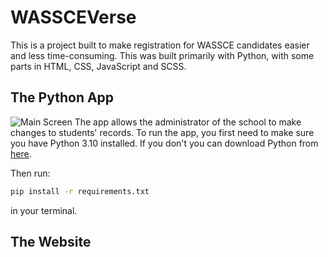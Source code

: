 # WASSCEVerse

This is a project built to make registration for WASSCE candidates easier and less time-consuming. This was built primarily with Python, with some parts in HTML, CSS, JavaScript and SCSS.

## The Python App

![Main Screen](https://doc-08-b0-docs.googleusercontent.com/docs/securesc/alb7ppu7mqloo19scc4s5p2bcsradhqa/k01aharjbk55vrfsmf8j558igbivuar4/1650055350000/15797250879813596489/15797250879813596489/13hadiQlHZ7hkRYXvp-2HUhKihe5aNc-f?e=download&ax=ACxEAsZgxrihTgqOL3S-cxZDD78ITyulLGRaTJ2UZBz5iwo0T2NvxmYv1mhdFGs8aDXS_u6CN2EG0Ie1sRVjT4uZMM1WbbsodJgJZ48-ug632oKNo2-6e2WwvwriTpfidFKXlAHji4_Gx1FI0o24mpPeSuauLX3HsRb0i2AhTzkeyr5Ph5dD3o5_KKy2LaphBj2TAO_LfQYFCjUJAbJ028h2ge8A1G-nXsPDHl0fAYv1c5aSo-L3-rfertJLLk-Z9O42bXnpdpOpcElCQPo9_JGnYaVW7Rowt80KIZsWR2ZJeHpKK-Z74u7pKL3QBUuTg6bHyHAelRGKiqmaajxoJCw1cX89cFmtOStcdlZRAZ0aLx4RA_ByDFzxD-A-y-QLI0JRrPSTv625CF9xh5MnSugbrZTRPp6WK3V_-9X_qzU0i8YJvvttoRMWaitl99NBcVHWIorWYiwFQRNrg2A7w0FUsjvvI1nTl6g1UL8KRNKgUlqiow9VLK5IKvXfFql7x3v_3ZXjcipq_1YoOBvO9SODehvZNK884QcOKYjRzdqvHfxjc62RqE8cfIitYTGRZpj1ES2a5_cQYxe2eWuVIDHAUxoR8IGI7xztZKGnNy_IODmADVkkpI24CEkrmdpym_8UG4E417UrfAhu0YqtEfx9EasPYgPzj6Cy8-7bPDCLGrZlvmoZnfHWPsCssrPJgwJ_6NcJrdLDmOP4lw&authuser=0&nonce=37ho9p23n2a92&user=15797250879813596489&hash=u9ked3vgmgumrujujs96ma1v4cbnkekf?raw=true)
The app allows the administrator of the school to make changes to students' records.
To run the app, you first need to make sure you have Python 3.10 installed. If you don't you can download Python from [here](https://www.python.org/downloads/release/python-3102/).

Then run:

```bash
pip install -r requirements.txt
```

in your terminal.

## The Website
